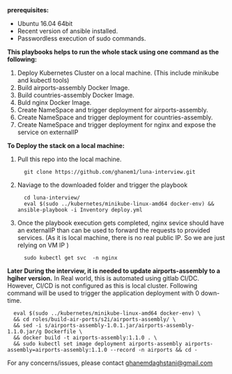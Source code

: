 **prerequisites:**
  - Ubuntu 16.04 64bit
  - Recent version of ansible installed.
  - Passwordless execution of sudo commands.

**This playbooks helps to run the whole stack using one command as the following:**
  1. Deploy Kubernetes Cluster on a local machine. (This include minikube and kubectl tools)
  2. Build airports-assembly Docker Image.
  3. Build countries-assembly Docker Image.
  4. Buld nginx Docker Image.
  5. Create NameSpace and trigger deployment for airports-assembly.
  6. Create NameSpace and trigger deployment for countries-assembly.
  7. Create NameSpace and trigger deployment for nginx and expose the service on externalIP

**To Deploy the stack on a local machine:**
  1. Pull this repo into the local machine.
     ```
       git clone https://github.com/ghanem1/luna-interview.git
     ```
  2. Naviage to the downloaded folder and trigger the playbook 
     ```
       cd luna-interview/
       eval $(sudo ../kubernetes/minikube-linux-amd64 docker-env) && ansible-playbook -i Inventory deploy.yml  
     ```
   3. Once the playbook execution gets completed, nginx sevice should have an externalIP than can be used to forward 
      the requests to provided services. (As it is local machine, there is no real public IP. So we are just relying 
      on VM IP )
      ```
        sudo kubectl get svc  -n nginx
      ```

**Later During the interview, it is needed to update airports-assembly to a hgiher version.**
In Real world, this is automated using gitlab CI/DC. However, CI/CD is not configured as this is local cluster.
Following command will be used to trigger the application deployment with 0 down-time.

```
  eval $(sudo ../kubernetes/minikube-linux-amd64 docker-env) \
  && cd roles/build-air-ports/s2i/airports-assembly/ \
  && sed -i s/airports-assembly-1.0.1.jar/airports-assembly-1.1.0.jar/g Dockerfile \
  && docker build -t airports-assembly:1.1.0 . \
  && sudo kubectl set image deployment airports-assembly airports-assembly=airports-assembly:1.1.0 --record -n airports && cd -
```

For any concerns/issues, please contact ghanemdaghstani@gmail.com 
